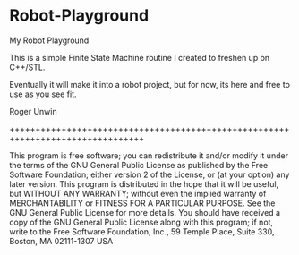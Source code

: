 Robot-Playground
================

My Robot Playground


This is a simple Finite State Machine routine I created to freshen up on C++/STL.

Eventually it will make it into a robot project, but for now, its here and free 
to use as you see fit.

Roger Unwin

++++++++++++++++++++++++++++++++++++++++++++++++++++++++++++++++++++++++++++++++

This program is free software; you can redistribute it and/or modify it under
the terms of the GNU General Public License as published by the Free Software 
Foundation; either version 2 of the License, or (at your option) any later 
version.
This program is distributed in the hope that it will be useful, but WITHOUT 
ANY WARRANTY; without even the implied warranty of MERCHANTABILITY or FITNESS
FOR A PARTICULAR PURPOSE. See the GNU General Public License for more details.
You should have received a copy of the GNU General Public License along with 
this program; if not, write to the Free Software Foundation, Inc., 59 Temple 
Place, Suite 330, Boston, MA 02111-1307 USA




